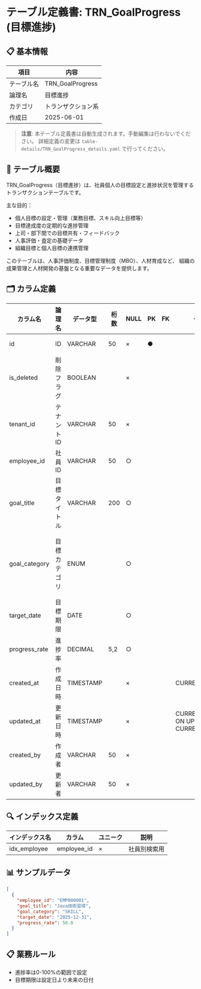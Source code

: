 # テーブル定義書: TRN_GoalProgress (目標進捗)

## 📋 基本情報

| 項目 | 内容 |
|------|------|
| テーブル名 | TRN_GoalProgress |
| 論理名 | 目標進捗 |
| カテゴリ | トランザクション系 |
| 作成日 | 2025-06-01 |

> **注意**: 本テーブル定義書は自動生成されます。手動編集は行わないでください。
> 詳細定義の変更は `table-details/TRN_GoalProgress_details.yaml` で行ってください。



## 📝 テーブル概要

TRN_GoalProgress（目標進捗）は、社員個人の目標設定と進捗状況を管理するトランザクションテーブルです。

主な目的：
- 個人目標の設定・管理（業務目標、スキル向上目標等）
- 目標達成度の定期的な進捗管理
- 上司・部下間での目標共有・フィードバック
- 人事評価・査定の基礎データ
- 組織目標と個人目標の連携管理

このテーブルは、人事評価制度、目標管理制度（MBO）、人材育成など、
組織の成果管理と人材開発の基盤となる重要なデータを提供します。


## 🗂️ カラム定義

| カラム名 | 論理名 | データ型 | 桁数 | NULL | PK | FK | デフォルト | 説明 |
|----------|--------|----------|------|------|----|----|------------|------|
| id | ID | VARCHAR | 50 | × | ● |  |  | プライマリキー（UUID） |
| is_deleted | 削除フラグ | BOOLEAN |  | × |  |  |  | 論理削除フラグ |
| tenant_id | テナントID | VARCHAR | 50 | × |  |  |  | マルチテナント識別子 |
| employee_id | 社員ID | VARCHAR | 50 | ○ |  |  |  | 目標を設定した社員のID |
| goal_title | 目標タイトル | VARCHAR | 200 | ○ |  |  |  | 目標の簡潔なタイトル |
| goal_category | 目標カテゴリ | ENUM |  | ○ |  |  |  | 目標のカテゴリ（BUSINESS:業務、SKILL:スキル、CAREER:キャリア） |
| target_date | 目標期限 | DATE |  | ○ |  |  |  | 目標達成の期限日 |
| progress_rate | 進捗率 | DECIMAL | 5,2 | ○ |  |  |  | 目標の進捗率（0.00-100.00%） |
| created_at | 作成日時 | TIMESTAMP |  | × |  |  | CURRENT_TIMESTAMP | レコード作成日時 |
| updated_at | 更新日時 | TIMESTAMP |  | × |  |  | CURRENT_TIMESTAMP ON UPDATE CURRENT_TIMESTAMP | レコード更新日時 |
| created_by | 作成者 | VARCHAR | 50 | × |  |  |  | レコード作成者のユーザーID |
| updated_by | 更新者 | VARCHAR | 50 | × |  |  |  | レコード更新者のユーザーID |

## 🔍 インデックス定義

| インデックス名 | カラム | ユニーク | 説明 |
|----------------|--------|----------|------|
| idx_employee | employee_id | × | 社員別検索用 |

## 📊 サンプルデータ

```json
[
  {
    "employee_id": "EMP000001",
    "goal_title": "Java技術習得",
    "goal_category": "SKILL",
    "target_date": "2025-12-31",
    "progress_rate": 50.0
  }
]
```

## 📋 業務ルール

- 進捗率は0-100%の範囲で設定
- 目標期限は設定日より未来の日付
